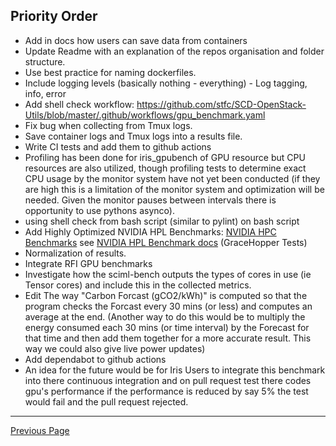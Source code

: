 ## Priority Order
- Add in docs how users can save data from containers
- Update Readme with an explanation of the repos organisation and folder structure.
- Use best practice for naming dockerfiles.
- Include logging levels (basically nothing - everything) - Log tagging, info, error
- Add shell check workflow: https://github.com/stfc/SCD-OpenStack-Utils/blob/master/.github/workflows/gpu_benchmark.yaml
- Fix bug when collecting from Tmux logs.
- Save container logs and Tmux logs into a results file.
- Write CI tests and add them to github actions
- Profiling has been done for iris_gpubench of GPU resource but CPU resources are also utilized, though profiling tests to determine exact CPU usage by the monitor system have not yet been conducted (if they are high this is a limitation of the monitor system and optimization will be needed. Given the monitor pauses between intervals there is opportunity to use pythons asynco).
- using shell check from bash script (similar to pylint) on bash script
- Add Highly Optimized NVIDIA HPL Benchmarks: [NVIDIA HPC Benchmarks](https://catalog.ngc.nvidia.com/orgs/nvidia/containers/hpc-benchmarks) see [NVIDIA HPL Benchmark docs](https://docs.nvidia.com/nvidia-hpc-benchmarks/HPL_benchmark.html) (GraceHopper Tests)
- Normalization of results.
- Integrate RFI GPU benchmarks
- Investigate how the sciml-bench outputs the types of cores in use (ie Tensor cores) and include this in the collected metrics.
- Edit The way "Carbon Forcast (gCO2/kWh)" is computed so that the program checks the Forcast every 30 mins (or less) and computes an average at the end. (Another way to do this would be to multiply the energy consumed each 30 mins (or time interval) by the Forecast for that time and then add them together for a more accurate result. This way we could also give live power updates)
- Add dependabot to github actions
- An idea for the future would be for Iris Users to integrate this benchmark into
there continuous integration and on pull request test there codes gpu's performance
if the performance is reduced by say 5% the test would fail and the pull request
rejected.

---

[Previous Page](considerations_on_accuracy.md)
